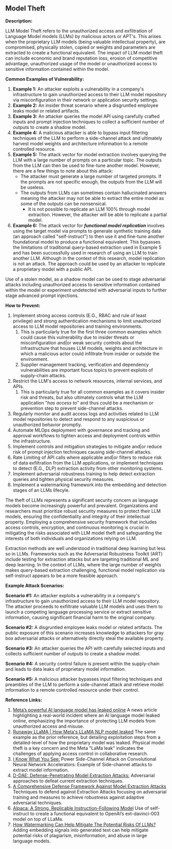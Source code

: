 ## Model Theft

**Description:**

LLM Model Theft refers to the unauthorized access and exfiltration of Language Model models (LLMs) by malicious actors or APT's. This arises when the proprietary LLM models (being valuable intellectual property), are compromised, physically stolen, copied or weights and parameters are extracted to create a functional equivalent. The impact of LLM model theft can include economic and brand reputation loss, erosion of competitive advantage, unauthorized usage of the model or unauthorized access to sensitive information contained within the model.

**Common Examples of Vulnerability:**

1. **Example 1:** An attacker exploits a vulnerability in a company's infrastructure to gain unauthorized access to their LLM model repository via misconfiguration in their network or application security settings.
2. **Example 2:** An insider threat scenario where a disgruntled employee leaks model or related artifacts.
3. **Example 3:** An attacker queries the model API using carefully crafted inputs and prompt injection techniques to collect a sufficient number of outputs to create a shadow model.
4. **Example 4:** A malicious attacker is able to bypass input filtering techniques of the LLM to perform a side-channel attack and ultimately harvest model weights and architecture information to a remote controlled resource.
5. **Example 5:** The attack vector for model extraction involves querying the LLM with a large number of prompts on a particular topic. The outputs from the LLM can then be used to fine-tune another model. However, there are a few things to note about this attack:
   - The attacker must generate a large number of targeted prompts. If the prompts are not specific enough, the outputs from the LLM will be useless.
   - The outputs from LLMs can sometimes contain hallucinated answers meaning the attacker may not be able to extract the entire model as some of the outputs can be nonsensical.
     - It is not possible to replicate an LLM 100% through model extraction. However, the attacker will be able to replicate a partial model.
6. **Example 6:** The attack vector for **_functional model replication_** involves using the target model via prompts to generate synthetic training data (an approach called "self-instruct") to then use it and fine-tune another foundational model to produce a functional equivalent. This bypasses the limitations of traditional query-based extraction used in Example 5 and has been successfully used in research of using an LLM to train another LLM. Although in the context of this research, model replication is not an attack. The approach could be used by an attacker to replicate a proprietary model with a public API.

Use of a stolen model, as a shadow model can be used to stage adversarial attacks including unauthorized access to sensitive information contained within the model or experiment undetected with adversarial inputs to further stage advanced prompt injections.

**How to Prevent:**

1. Implement strong access controls (E.G., RBAC and rule of least privilege) and strong authentication mechanisms to limit unauthorized access to LLM model repositories and training environments.
   1. This is particularly true for the first three common examples which could cause this vulnerability due to insider threats or misconfiguration and|or weak security controls about the infrastructure that houses LLM models, weights and architecture in which a malicious actor could infiltrate from insider or outside the environment.
   2. Supplier management tracking, verification and dependency vulnerabilities are important focus topics to prevent exploits of supply-chain attacks.
2. Restrict the LLM's access to network resources, internal services, and APIs.
   1. This is particularly true for all common examples as it covers insider risk and threats, but also ultimately controls what the LLM application "*has access to*" and thus could be a mechanism or prevention step to prevent side-channel attacks.
3. Regularly monitor and audit access logs and activities related to LLM model repositories to detect and respond to any suspicious or unauthorized behavior promptly.
4. Automate MLOps deployment with governance and tracking and approval workflows to tighten access and deployment controls within the infrastructure.
5. Implement controls and mitigation strategies to mitigate and|or reduce risk of prompt injection techniques causing side-channel attacks.
6. Rate Limiting of API calls where applicable and|or filters to reduce risk of data exfiltration from the LLM applications, or implement techniques to detect (E.G., DLP) extraction activity from other monitoring systems.
7. Implement adversarial robustness training to help detect extraction queries and tighten physical security measures.
8. Implement a watermarking framework into the embedding and detection stages of an LLMs lifecyle.

The theft of LLMs represents a significant security concern as language models become increasingly powerful and prevalent. Organizations and researchers must prioritize robust security measures to protect their LLM models, ensuring the confidentiality and integrity of their intellectual property. Employing a comprehensive security framework that includes access controls, encryption, and continuous monitoring is crucial in mitigating the risks associated with LLM model theft and safeguarding the interests of both individuals and organizations relying on LLM.

Extraction methods are well understood in traditional deep learning but less so in LLMs. Frameworks such as the Adversarial Robustness Toolkit (ART) include testing for extraction attacks but are targeting traditional ML and deep learning. In the context of LLMs, where the large number of weights makes query-based extraction challenging, functional model replication via self-instruct appears to be a more feasible approach.

**Example Attack Scenarios:**

**Scenario #1:** An attacker exploits a vulnerability in a company's infrastructure to gain unauthorized access to their LLM model repository. The attacker proceeds to exfiltrate valuable LLM models and uses them to launch a competing language processing service or extract sensitive information, causing significant financial harm to the original company.

**Scenario #2:** A disgruntled employee leaks model or related artifacts. The public exposure of this scenario increases knowledge to attackers for gray box adversarial attacks or alternatively directly steal the available property.

**Scenario #3:** An attacker queries the API with carefully selected inputs and collects sufficient number of outputs to create a shadow model.

**Scenario #4:** A security control failure is present within the supply-chain and leads to data leaks of proprietary model information.

**Scenario #5:** A malicious attacker bypasses input filtering techniques and preambles of the LLM to perform a side-channel attack and retrieve model information to a remote controlled resource under their control.

**Reference Links:**

1. [Meta’s powerful AI language model has leaked online](https://www.theverge.com/2023/3/8/23629362/meta-ai-language-model-llama-leak-online-misuse) A news article highlighting a real-world incident where an AI language model leaked online, emphasizing the importance of protecting LLM models from unauthorized access and misuse.
2. [Runaway LLaMA | How Meta's LLaMA NLP model leaked](https://www.deeplearning.ai/the-batch/how-metas-llama-nlp-model-leaked/) The same example as the prior reference, but detailing exploitation steps from a detailed-level of how the proprietary model was leaked. Physical model theft is a key concern and the Meta "LaMa leak" indicates the challenges of applying access control in collaborative research.
3. [I Know What You See:](https://arxiv.org/pdf/1803.05847.pdf) Power Side-Channel Attack on Convolutional Neural Network Accelerators: Example of Side-channel attacks to extract model information.
4. [D-DAE: Defense-Penetrating Model Extraction Attacks:](https://www.computer.org/csdl/proceedings-article/sp/2023/933600a432/1He7YbsiH4c) Adversarial approaches to defeat current extraction techniques.
5. [A Comprehensive Defense Framework Against Model Extraction Attacks](https://ieeexplore.ieee.org/document/10080996) Techniques to defend against Extraction Attacks focusing on adversarial training and measures to achieve robustness against adaptive adversarial techniques.
6. [Alpaca: A Strong, Replicable Instruction-Following Model](https://crfm.stanford.edu/2023/03/13/alpaca.html) Use of self-instruct to create a functional equivalent to OpenAI’s ext-davinci-003 model on top of LLaMa.
7. [How Watermarking Can Help Mitigate The Potential Risks Of LLMs?](https://www.kdnuggets.com/2023/03/watermarking-help-mitigate-potential-risks-llms.html) Adding embedding signals into generated text can help mitigate potential risks of plagiarism, misinformation, and abuse in large language models.